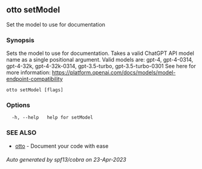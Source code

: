 ## otto setModel

Set the model to use for documentation

### Synopsis

Sets the model to use for documentation. Takes a valid ChatGPT API model name as a single positional argument.
Valid models are: gpt-4, gpt-4-0314, gpt-4-32k, gpt-4-32k-0314, gpt-3.5-turbo, gpt-3.5-turbo-0301
See here for more information: https://platform.openai.com/docs/models/model-endpoint-compatibility


```
otto setModel [flags]
```

### Options

```
  -h, --help   help for setModel
```

### SEE ALSO

* [otto](otto.md)	 - Document your code with ease

###### Auto generated by spf13/cobra on 23-Apr-2023
